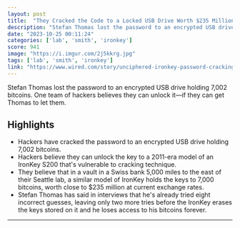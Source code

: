 ```yaml
---
layout: post
title:  "They Cracked the Code to a Locked USB Drive Worth $235 Million in Bitcoin. Then It Got Weird"
description: "Stefan Thomas lost the password to an encrypted USB drive holding 7,002 bitcoins. One team of hackers believes they can unlock it—if they can get Thomas to let them."
date: "2023-10-25 00:11:24"
categories: ['lab', 'smith', 'ironkey']
score: 941
image: "https://i.imgur.com/2j5kkrg.jpg"
tags: ['lab', 'smith', 'ironkey']
link: "https://www.wired.com/story/unciphered-ironkey-password-cracking-bitcoin/?utm_brand=wired&amp;mbid=social_facebook&amp;utm_source=facebook&amp;utm_social-type=owned&amp;utm_medium=social&amp;fbclid=IwAR3rAMJ_s9yHmaQ5bHB3VsyDyzeoc3gBynWpUVceyNZI7U_f_QyqsaTGDDs"
---
```


Stefan Thomas lost the password to an encrypted USB drive holding 7,002 bitcoins. One team of hackers believes they can unlock it—if they can get Thomas to let them.

## Highlights

- Hackers have cracked the password to an encrypted USB drive holding 7,002 bitcoins.
- Hackers believe they can unlock the key to a 2011-era model of an IronKey S200 that's vulnerable to cracking technique.
- They believe that in a vault in a Swiss bank 5,000 miles to the east of their Seattle lab, a similar model of IronKey holds the keys to 7,000 bitcoins, worth close to $235 million at current exchange rates.
- Stefan Thomas has said in interviews that he's already tried eight incorrect guesses, leaving only two more tries before the IronKey erases the keys stored on it and he loses access to his bitcoins forever.

---
